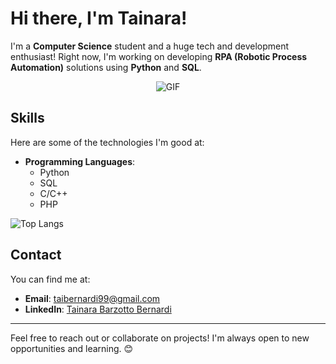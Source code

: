 # Hi there, I'm Tainara!
I'm a **Computer Science** student and a huge tech and development enthusiast! Right now, I'm working on developing **RPA (Robotic Process Automation)** solutions using **Python** and **SQL**. 
<div align="center">

![GIF](https://github.com/user-attachments/assets/ab85488a-1a21-4c97-82ed-8f9fefcef9d4)

</div>

## Skills

Here are some of the technologies I'm good at:

- **Programming Languages**: 
  - Python 
  - SQL
  - C/C++
  - PHP


![Top Langs](https://github-readme-stats.vercel.app/api/top-langs/?username=TaiBarzotto&size_weight=0.5&count_weight=0.5&exclude_repo=Formulario,TaiBarzotto.github.io&layout=donut-vertical&theme=shadow_red&bg_color=00000000)

## Contact

You can find me at:
- **Email**: [taibernardi99@gmail.com](mailto:taibernardi99@gmail.com)
- **LinkedIn**: [Tainara Barzotto Bernardi](https://www.linkedin.com/in/tainara-barzotto-bernardi-ab7238235?utm_source=share&utm_campaign=share_via&utm_content=profile&utm_medium=android_app)

---

Feel free to reach out or collaborate on projects! I'm always open to new opportunities and learning. 😊
